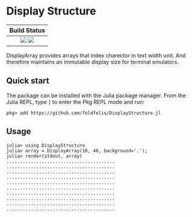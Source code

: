 # Display Structure

| **Build Status**                                              |
|:-------------------------------------------------------------:|
| [![][travis-img]][travis-url] [![][codecov-img]][codecov-url] |

[travis-img]: https://travis-ci.com/foldfelis/DisplayStructure.jl.svg?branch=master

[travis-url]: https://travis-ci.com/github/foldfelis/DisplayStructure.jl

[codecov-img]: https://codecov.io/gh/foldfelis/DisplayStructure.jl/branch/master/graph/badge.svg

[codecov-url]: https://codecov.io/gh/foldfelis/DisplayStructure.jl

DisplayArray provides arrays that index charector in text width unit. And therefore maintains an immutable display size for terminal emulators.

## Quick start

The package can be installed with the Julia package manager.
From the Julia REPL, type `]` to enter the Pkg REPL mode and run:

```julia-repl
pkg> add https://github.com/foldfelis/DisplayStructure.jl
```

## Usage

```julia-repl
julia> using DisplayStructure
julia> array = DisplayArray(10, 40, background='.');
julia> render(stdout, array)
........................................
........................................
........................................
........................................
........................................
........................................
........................................
........................................
........................................
........................................
```
